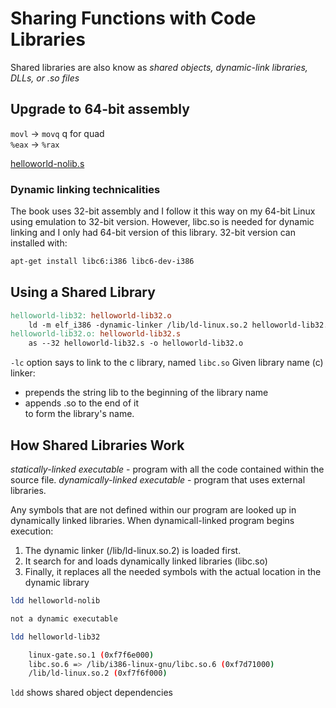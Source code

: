 #  Sharing Functions with Code Libraries

Shared libraries are also know as *shared objects, dynamic-link libraries, DLLs, or .so files*

## Upgrade to 64-bit assembly

`movl` -> `movq` q for quad  
`%eax` -> `%rax`

[helloworld-nolib.s](./helloworld-nolib.s)

### Dynamic linking technicalities
The book uses 32-bit assembly and I follow it this way on my 64-bit Linux using emulation to 32-bit version. However, libc.so is needed for dynamic linking and I only had 64-bit version of this library. 32-bit version can installed with:
```bash
apt-get install libc6:i386 libc6-dev-i386
```

## Using a Shared Library

```makefile
helloworld-lib32: helloworld-lib32.o
    ld -m elf_i386 -dynamic-linker /lib/ld-linux.so.2 helloworld-lib32.o -lc -o helloworld-lib32
helloworld-lib32.o: helloworld-lib32.s
    as --32 helloworld-lib32.s -o helloworld-lib32.o
```

`-lc` option says to link to the c library, named `libc.so` Given library name (c) linker:
* prepends the string lib to the beginning of the library name  
* appends .so to the end of it   
to form the library's name.

## How Shared Libraries Work

*statically-linked executable* - program with all the code contained within the source file.
*dynamically-linked executable* - program that uses external libraries.

Any symbols that are not defined within our program are looked up in dynamically linked libraries.
When dynamicall-linked program begins execution:
1. The dynamic linker (/lib/ld-linux.so.2) is loaded first.
2. It search for and loads dynamically linked libraries (libc.so)
3. Finally, it replaces all the needed symbols with the actual location in the dynamic library 

```bash
ldd helloworld-nolib

not a dynamic executable
```

```bash
ldd helloworld-lib32

    linux-gate.so.1 (0xf7f6e000)
	libc.so.6 => /lib/i386-linux-gnu/libc.so.6 (0xf7d71000)
	/lib/ld-linux.so.2 (0xf7f6f000)
```

`ldd` shows shared object dependencies

